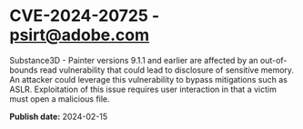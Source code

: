 # CVE-2024-20725 - psirt@adobe.com

Substance3D - Painter versions 9.1.1 and earlier are affected by an out-of-bounds read vulnerability that could lead to disclosure of sensitive memory. An attacker could leverage this vulnerability to bypass mitigations such as ASLR. Exploitation of this issue requires user interaction in that a victim must open a malicious file.

**Publish date:** 2024-02-15
